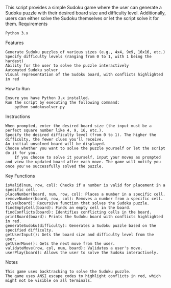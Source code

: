 This script provides a simple Sudoku game where the user can generate a Sudoku puzzle with their desired board size and difficulty level. Additionally, users can either solve the Sudoku themselves or let the script solve it for them.
Requirements

    Python 3.x

Features

    Generate Sudoku puzzles of various sizes (e.g., 4x4, 9x9, 16x16, etc.)
    Specify difficulty levels (ranging from 0 to 1, with 1 being the hardest)
    Ability for the user to solve the puzzle interactively
    Automated Sudoku solver
    Visual representation of the Sudoku board, with conflicts highlighted in red

How to Run

    Ensure you have Python 3.x installed.
    Run the script by executing the following command:
        python sudokusolver.py

Instructions

    When prompted, enter the desired board size (the input must be a perfect square number like 4, 9, 16, etc.).
    Specify the desired difficulty level (from 0 to 1). The higher the difficulty, the fewer clues you'll receive.
    An initial unsolved board will be displayed.
    Choose whether you want to solve the puzzle yourself or let the script do it for you.
        If you choose to solve it yourself, input your moves as prompted and view the updated board after each move. The game will notify you once you've successfully solved the puzzle.

Key Functions

    isValid(num, row, col): Checks if a number is valid for placement in a specific cell.
    placeNumber(board, num, row, col): Places a number in a specific cell.
    removeNumber(board, row, col): Removes a number from a specific cell.
    solve(board): Recursive function that solves the Sudoku puzzle.
    findEmptyCell(board): Finds an empty cell in the board.
    findConflicts(board): Identifies conflicting cells in the board.
    printBoard(board): Prints the Sudoku board with conflicts highlighted in red.
    generateSudoku(difficulty): Generates a Sudoku puzzle based on the specified difficulty.
    getUserInput(): Gets the board size and difficulty level from the user.
    getUserMove(): Gets the next move from the user.
    validateMove(row, col, num, board): Validates a user's move.
    userPlay(board): Allows the user to solve the Sudoku interactively.

Notes

    This game uses backtracking to solve the Sudoku puzzle.
    The game uses ANSI escape codes to highlight conflicts in red, which might not be visible on all terminals.